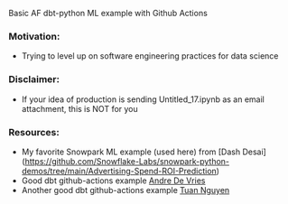Basic AF dbt-python ML example with Github Actions

### Motivation: 

- Trying to level up on software engineering practices for data science

### Disclaimer:

- If your idea of production is sending Untitled_17.ipynb as an email attachment, this is NOT for you

### Resources:
- My favorite Snowpark ML example (used here) from [Dash Desai] (https://github.com/Snowflake-Labs/snowpark-python-demos/tree/main/Advertising-Spend-ROI-Prediction)
- Good dbt github-actions example [Andre De Vries](https://www.andredevries.dev/posts/schedule-dbt-github-actions)
- Another good dbt github-actions example [Tuan Nguyen](https://towardsdatascience.com/how-to-deploy-dbt-to-production-using-github-action-778bf6a1dff6)
